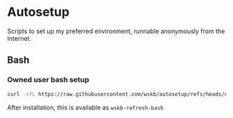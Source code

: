 # Autosetup

Scripts to set up my preferred environment, runnable anonymously from the Internet.

## Bash

### Owned user bash setup

```sh
curl -sfL https://raw.githubusercontent.com/wskb/autosetup/refs/heads/dist/bash-setup | bash -
```

After installation, this is available as `wskb-refresh-bash`
